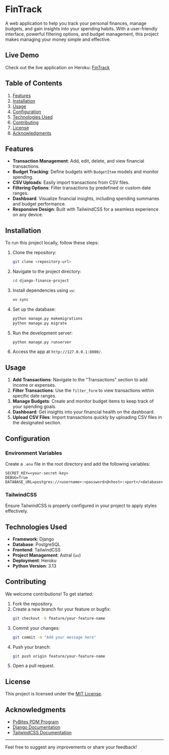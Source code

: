 # FinTrack

A web application to help you track your personal finances, manage budgets, and gain insights into your spending habits. With a user-friendly interface, powerful filtering options, and budget management, this project makes managing your money simple and effective.

## Live Demo

Check out the live application on Heroku: [FinTrack](https://fintrack-pdm-511a83ebf2da.herokuapp.com/)

## Table of Contents

1. [Features](#features)
2. [Installation](#installation)
3. [Usage](#usage)
4. [Configuration](#configuration)
5. [Technologies Used](#technologies-used)
6. [Contributing](#contributing)
7. [License](#license)
8. [Acknowledgments](#acknowledgments)

## Features

- **Transaction Management**: Add, edit, delete, and view financial transactions.
- **Budget Tracking**: Define budgets with `BudgetItem` models and monitor spending.
- **CSV Uploads**: Easily import transactions from CSV files.
- **Filtering Options**: Filter transactions by predefined or custom date ranges.
- **Dashboard**: Visualize financial insights, including spending summaries and budget performance.
- **Responsive Design**: Built with TailwindCSS for a seamless experience on any device.

## Installation

To run this project locally, follow these steps:

1. Clone the repository:
   ```bash
   git clone <repository-url>
   ```
2. Navigate to the project directory:
   ```bash
   cd django-finance-project
   ```
3. Install dependencies using `uv`:
   ```bash
   uv sync
   ```
4. Set up the database:
   ```bash
   python manage.py makemigrations
   python manage.py migrate
   ```
5. Run the development server:
   ```bash
   python manage.py runserver
   ```
6. Access the app at `http://127.0.0.1:8000/`.

## Usage

1. **Add Transactions**: Navigate to the "Transactions" section to add income or expenses.
2. **Filter Transactions**: Use the `filter_form` to view transactions within specific date ranges.
3. **Manage Budgets**: Create and monitor budget items to keep track of your spending goals.
4. **Dashboard**: Get insights into your financial health on the dashboard.
5. **Upload CSV Files**: Import transactions quickly by uploading CSV files in the designated section.

## Configuration

### Environment Variables

Create a `.env` file in the root directory and add the following variables:

```env
SECRET_KEY=<your-secret-key>
DEBUG=True
DATABASE_URL=postgres://<username>:<password>@<host>:<port>/<database>
```

### TailwindCSS

Ensure TailwindCSS is properly configured in your project to apply styles effectively.

## Technologies Used

- **Framework**: Django
- **Database**: PostgreSQL
- **Frontend**: TailwindCSS
- **Project Management**: Astral (`uv`)
- **Deployment**: Heroku
- **Python Version**: 3.13

## Contributing

We welcome contributions! To get started:

1. Fork the repository.
2. Create a new branch for your feature or bugfix:
   ```bash
   git checkout -b feature/your-feature-name
   ```
3. Commit your changes:
   ```bash
   git commit -m "Add your message here"
   ```
4. Push your branch:
   ```bash
   git push origin feature/your-feature-name
   ```
5. Open a pull request.

## License

This project is licensed under the [MIT License](LICENSE).

## Acknowledgments

- [PyBites PDM Program](https://pybit.es/catalogue/the-pdm-program/)
- [Django Documentation](https://docs.djangoproject.com/)
- [TailwindCSS Documentation](https://tailwindcss.com/docs)

---

Feel free to suggest any improvements or share your feedback!

